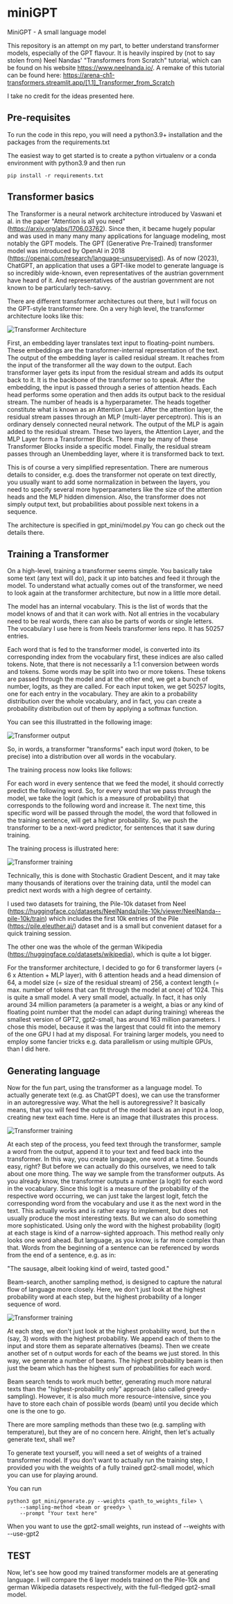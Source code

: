 # miniGPT
MiniGPT - A small language model

This repository is an attempt on my part, to better understand transformer models, 
especially of the GPT flavour.
It is heavily inspired by (not to say stolen from) Neel Nandas' "Transformers from Scratch" tutorial, which can be found 
on his website https://www.neelnanda.io/.
A remake of this tutorial can be found here: https://arena-ch1-transformers.streamlit.app/[1.1]_Transformer_from_Scratch

I take no credit for the ideas presented here.

## Pre-requisites

To run the code in this repo, you will need a python3.9+ installation and the packages
from the requirements.txt

The easiest way to get started is to create a python virtualenv or a conda environment with python3.9
and then run

    pip install -r requirements.txt

## Transformer basics

The Transformer is a neural network architecture introduced by Vaswani et al. in the paper
"Attention is all you need" (https://arxiv.org/abs/1706.03762).
Since then, it became hugely popular and was used in many many many applications
for language modeling, most notably the GPT models. 
The GPT (Generative Pre-Trained) transformer model was introduced by OpenAI in 2018 (https://openai.com/research/language-unsupervised).
As of now (2023), ChatGPT, an application that uses a GPT-like model to generate language is so incredibly 
wide-known, even representatives of the austrian government have heard of it.
And representatives of the austrian government are not known to be particularly tech-savvy.

There are different transformer architectures out there, but I will focus on the GPT-style
transformer here.
On a very high level, the transformer architecture looks like this:

![Transformer Architecture](transformer_architecture.jpg)

First, an embedding layer translates text input to floating-point numbers. These embeddings are 
the transformer-internal representation of the text. The output of the embedding layer is called residual
stream. It reaches from the input of the transformer all the way down to the output.
Each transformer layer gets its input from the residual stream and adds its output back to it.
It is the backbone of the transformer so to speak. 
After the embedding, the input is passed through a series of attention heads. Each head performs some
operation and then adds its output back to the residual stream.
The number of heads is a hyperparameter. The heads together constitute what is known as an Attention Layer.
After the attention layer, the residual stream passes through an MLP (multi-layer perceptron).
This is an ordinary densely connected neural network. The output of the MLP is again added to the 
residual stream.
These two layers, the Attention Layer, and the MLP Layer form a Transformer Block.
There may be many of these Transformer Blocks inside a specific model.
Finally, the residual stream passes through an Unembedding layer, where it is transformed back to text.

This is of course a very simplified representation. There are numerous details to consider, e.g. does
the transformer not operate on text directly, you usually want to add some normalization in between 
the layers, you need to specify several more hyperparameters like the size of the attention heads and
the MLP hidden dimension. Also, the transformer does not simply output text, but probabilities about
possible next tokens in a sequence.

The architecture is specified in gpt_mini/model.py You can go check out the details there.

## Training a Transformer

On a high-level, training a transformer seems simple.
You basically take some text (any text will do), pack it up into batches and feed it 
through the model. To understand what actually comes out of the transformer, we need to look again at the
transformer architecture, but now in a little more detail.

The model has an internal vocabulary. This is the list of words that the model knows of
and that it can work with. Not all entries in the vocabulary need to be real words, there can also
be parts of words or single letters. The vocabulary I use here is from Neels transformer lens 
repo. It has 50257 entries.

Each word that is fed to the transformer model, is converted into its corresponding index
from the vocabulary first, these indices are also called tokens. Note, that there is not necessarily a 1:1 conversion
between words and tokens. Some words may be split into two or more tokens.
These tokens are passed through the model and at the other end, we get a bunch of number, logits, as they
are called.
For each input token, we get 50257 logits, one for each entry in the vocabulary.
They are akin to a probability distribution over the whole vocabulary, and in fact, you 
can create a probability distribution out of them by applying a softmax function.

You can see this illustratted in the following image:

![Transformer output](plots/transformer_io.jpg)

So, in words, a transformer "transforms" each input word (token, to be precise)
into a distribution over all words in the vocabulary.

The training process now looks like follows:

For each word in every sentence that we feed the model, it should correctly predict
the following word. So, for every word that we pass through the model, we take the logit
(which is a measure of probability) that corresponds to the following word and increase it.
The next time, this specific word will be passed through the model, the word that followed in
the training sentence, will get a higher probability.
So, we push the transformer to be a next-word predictor, for sentences that it
saw during training.

The training process is illustrated here:

![Transformer training](plots/transformer_training.jpg)

Technically, this is done with Stochastic Gradient Descent, and it may take many thousands
of iterations over the training data, until the model can predict next words with
a high degree of certainty.

I used two datasets for training, the Pile-10k dataset from Neel (https://huggingface.co/datasets/NeelNanda/pile-10k/viewer/NeelNanda--pile-10k/train)
which includes the first 10k entries of the Pile (https://pile.eleuther.ai/) dataset and is a small but convenient
dataset for a quick training session.

The other one was the whole of the german Wikipedia (https://huggingface.co/datasets/wikipedia), which
is quite a lot bigger.

For the transformer architecture, I decided to go for 6 transformer layers (= 6 x Attention + MLP layer),
with 6 attention heads and a head dimension of 64, a model size (= size of the residual stream) of 256, a context length (= max. number of tokens that can fit
through the model at once) of 1024.
This is quite a small model. A very small model, actually. In fact, it has only around 34 million parameters (a parameter is 
a weight, a bias or any kind of floating point number that the model can adapt during training) whereas 
the smallest version of GPT2, gpt2-small, has around 163 million parameters.
I chose this model, because it was the largest that could fit into the memory of the one GPU I had 
at my disposal. For training larger models, you need to employ some fancier tricks e.g. data parallelism or using multiple GPUs,
than I did here.

## Generating language

Now for the fun part, using the transformer as a language model.
To actually generate text (e.g. as ChatGPT does), we can use the transformer in an autoregressive way.
What the hell is autoregressive? It basically means, that you will feed the output of the model back as an input in a loop, creating
new text each time.
Here is an image that illustrates this process.

![Transformer training](plots/autoregression.jpg)

At each step of the process, you feed text through the transformer, sample a word from the output, append
it to your text and feed back into the transformer.
In this way, you create language, one word at a time.
Sounds easy, right? But before we can actually do this ourselves, we need to talk about
one more thing. The way we sample from the transformer outputs.
As you already know, the transformer outputs a number (a logit) for each word in the vocabulary.
Since this logit is a measure of the probability of the respective word occurring, we can just take
the largest logit, fetch the corresponding word from the vocabulary and use it as the next word in the
text. This actually works and is rather easy to implement, but does not usually produce the most
interesting texts. But we can also do something more sophisticated.
Using only the word with the highest probability (logit) at each stage is kind of a narrow-sighted approach.
This method really only looks one word ahead. But language, as you know, is far more complex than that.
Words from the beginning of a sentence can be referenced by words from the end of a sentence, e.g. as in: 

"The sausage, albeit looking kind of weird, tasted good."

Beam-search, another sampling method, is designed to capture the natural flow of language more closely.
Here, we don't just look at the highest probability word at each step, but the highest probability of a longer sequence of word.

![Transformer training](plots/beam_search.jpg)

At each step, we don't just look at the highest probability word, but the n (say, 3) words
with the highest probability. We append each of them to the input and store them as 
separate alternatives (beams). Then we create another set of n output words for each of the beams we just stored.
In this way, we generate a number of beams. The highest probability beam is then just the beam
which has the highest sum of probabilities for each word.

Beam search tends to work much better, generating much more natural texts than the "highest-probability only" approach (also called greedy-sampling).
However, it is also much more resource-intensive, since you have to store each chain of possible words (beam) until
you decide which one is the one to go.

There are more sampling methods than these two (e.g. sampling with temperature), but they are of no concern here.
Alright, then let's actually generate text, shall we?

To generate text yourself, you will need a set of weights of a trained transformer model.
If you don't want to actually run the training step, I provided you with the weights of a fully
trained gpt2-small model, which you can use for playing around.

You can run

    python3 gpt_mini/generate.py --weights <path_to_weights_file> \
        --sampling-method <beam or greedy> \
        --prompt "Your text here"

When you want to use the gpt2-small weights, run instead of --weights with --use-gpt2

## TEST

Now, let's see how good my trained transformer models are at generating language.
I will compare the 6 layer models trained on the Pile-10k and german Wikipedia datasets respectively,
with the full-fledged gpt2-small model.






